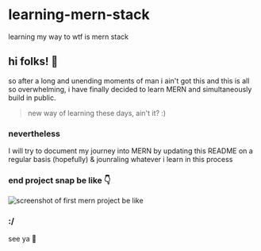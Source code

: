 # learning-mern-stack

learning my way to wtf is mern stack

## hi folks! 👋

so after a long and unending moments of man i ain't got this and this is all so overwhelming, i have finally decided to learn MERN and simultaneously build in public.
> new way of learning these days, ain't it? :)

### nevertheless

I will try to document my journey into MERN by updating this README on a regular basis (hopefully) & jounraling whatever i learn in this process

### end project snap be like 👇

![screenshot of first mern project be like](https://i.programmerhumor.io/2025/07/322b6db74e4ac627d70ddcd9647ad8f69d0965966170a76d74fc2d8d2eda3c53.jpeg)

### :/

see ya 👋
